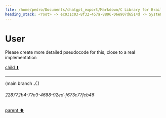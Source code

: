 ```yaml
---
file: /home/pedro/Documents/chatgpt_export/Markdown/C Library for Braille Grid.md
heading_stack: <root> -> ec931c03-8f32-457a-8896-06e907d6514d -> System -> 60c8cb8a-5be6-436c-a7a1-cb652f0b1c63 -> System -> aaa235c3-fbbd-4934-8b73-22293c85c582 -> User -> d76e01e6-664a-4b58-a15d-be309aaa9e65 -> Assistant -> 1. **Data Structures:** -> 1.1 Grid Structure: -> 1.2 Bitset: -> 2. **Core Functions:** -> 2.1 Initialization and Destruction: -> 2.2 Drawing Functions: -> 2.3 Rendering Function: -> 3. **Encoding and Decoding:** -> 4. **Error Handling:** -> 5. **Optimizations:** -> 6. **Testing and Validation:** -> 7. **Documentation:** -> 8. **Extendibility:** -> aaa2da35-1b0d-48ac-83b7-b9a17afff0f4 -> User -> 0d964754-871d-43d7-a1c5-28cbfdba8dfe -> Assistant -> aaa28437-3d78-415f-9b2d-d6783ed41afb -> User
---
```

# User

Please create more detailed pseudocode for this, close to a real implementation 

[child ⬇️](#228772b4-77a3-4688-92ed-f673c77fcb46)

---

(main branch ⎇)
###### 228772b4-77a3-4688-92ed-f673c77fcb46
[parent ⬆️](#aaa28437-3d78-415f-9b2d-d6783ed41afb)
